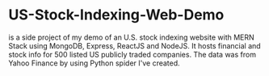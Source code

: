 # US-Stock-Indexing-Web-Demo #
is a side project of my demo of an U.S. stock indexing website with MERN Stack using MongoDB, Express, ReactJS and NodeJS. It hosts financial and stock info for 500 listed US publicly traded companies. The data was from Yahoo Finance by using Python spider I've created. 
